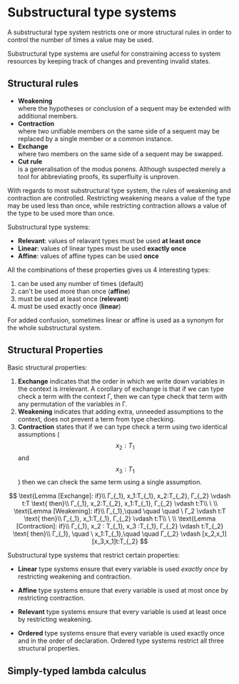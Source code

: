 # Substructural type systems

A substructural type system restricts one or more structural rules in order to control the number of times a value may be used.

Substructural type systems are useful for constraining access to system resources by keeping track of changes and preventing invalid states.

## Structural rules

- **Weakening**    
  where the hypotheses or conclusion of a sequent may be extended with additional members.
- **Contraction**    
  where two unifiable members on the same side of a sequent may be replaced by a single member or a common instance.
- **Exchange**    
  where two members on the same side of a sequent may be swapped.
- **Cut rule**    
  is a generalisation of the modus ponens. Although suspected merely a tool for abbreviating proofs, its superfluity is unproven.

With regards to most substructural type system, the rules of weakening and contraction are controlled. Restricting weakening means a value of the type may be used less than once, while restricting contraction allows a value of the type to be used more than once.

Substructural type systems:
* **Relevant**: values of relavant types must be used **at least once**
* **Linear**:   values of linear   types must be used **exactly once**
* **Affine**:   values of affine   types can  be used **once**

All the combinations of these properties gives us 4 interesting types:
1. can be used any number of times (default)
2. can't be used more than once (**affine**)
3. must be used at least once (**relevant**)
4. must be used exactly once (**linear**)

For added confusion, sometimes linear or affine is used as a synonym for the whole substructural system.



## Structural Properties

Basic structural properties: 
1. **Exchange** indicates that the order in which we write down variables in the context is irrelevant. A corollary of exchange is that if we can type check a term with the context Γ, then we can type check that term with any permutation of the variables in Γ. 
2. **Weakening** indicates that adding extra, unneeded assumptions to the context, does not prevent a term from type checking.
3. **Contraction** states that if we can type check a term using two identical assumptions ($$x_2:T_1$$ and $$x_3:T_1$$) then we can check the same term using a single assumption.

$$
\text{Lemma [Exchange]: if}\\
Γ_{_1}, x_1:T_{_1}, x_2:T_{_2}, Γ_{_2} \vdash t:T \text{ then}\\
Γ_{_1}, x_2:T_{_2}, x_1:T_{_1}, Γ_{_2} \vdash t:T\\
\ \\
\text{Lemma [Weakening]: if}\\
Γ_{_1},\quad \quad \quad \ Γ_2 \vdash t:T \text{ then}\\
Γ_{_1}, x_1:T_{_1}, Γ_{_2} \vdash t:T\\
\ \\
\text{Lemma [Contraction]: if}\\
Γ_{_1}, x_2 : T_{_1}, x_3 :T_{_1}, Γ_{_2} \vdash t:T_{_2} \text{ then}\\
Γ_{_1}, \quad \ x_1:T_{_1},\quad \quad Γ_{_2} \vdash [x_2,x_1][x_3,x_1]t:T_{_2}
$$


Substructural type systems that restrict certain properties:
* **Linear** type systems ensure that every variable is used _exactly once_ by restricting weakening and contraction.

* **Affine** type systems ensure that every variable is used at most once by restricting contraction.

* **Relevant** type systems ensure that every variable is used at least once by restricting weakening.

* **Ordered** type systems ensure that every variable is used exactly once and in the order of declaration. Ordered type systems restrict all three structural properties.



## Simply-typed lambda calculus

